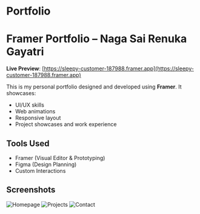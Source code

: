 # Portfolio
# Framer Portfolio – Naga Sai Renuka Gayatri

 **Live Preview**: [https://sleepy-customer-187988.framer.app](https://sleepy-customer-187988.framer.app)

This is my personal portfolio designed and developed using **Framer**. It showcases:
- UI/UX skills
- Web animations
- Responsive layout
- Project showcases and work experience

##  Tools Used
- Framer (Visual Editor & Prototyping)
- Figma (Design Planning)
- Custom Interactions

## Screenshots

![Homepage](assets/homepage.png)
![Projects](assets/projects.png)
![Contact](assets/contact.png)
